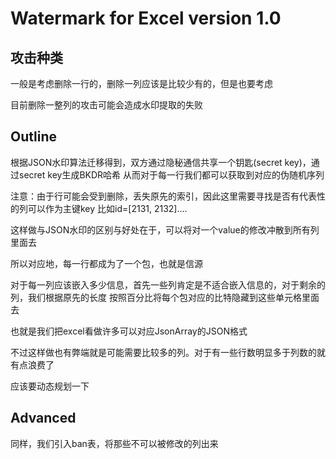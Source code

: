 # Watermark for Excel version 1.0
## 攻击种类
一般是考虑删除一行的，删除一列应该是比较少有的，但是也要考虑

目前删除一整列的攻击可能会造成水印提取的失败

## Outline 
根据JSON水印算法迁移得到，双方通过隐秘通信共享一个钥匙(secret key)，通过secret key生成BKDR哈希
从而对于每一行我们都可以获取到对应的伪随机序列

注意：由于行可能会受到删除，丢失原先的索引，因此这里需要寻找是否有代表性的列可以作为主键key
比如id=[2131, 2132]....

这样做与JSON水印的区别与好处在于，可以将对一个value的修改冲散到所有列里面去

所以对应地，每一行都成为了一个包，也就是信源

对于每一列应该嵌入多少信息，首先一些列肯定是不适合嵌入信息的，对于剩余的列，我们根据原先的长度
按照百分比将每个包对应的比特隐藏到这些单元格里面去

也就是我们把excel看做许多可以对应JsonArray的JSON格式

不过这样做也有弊端就是可能需要比较多的列。对于有一些行数明显多于列数的就有点浪费了

应该要动态规划一下


## Advanced
同样，我们引入ban表，将那些不可以被修改的列出来